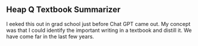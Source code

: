 ## Heap Q Textbook Summarizer
I eeked this out in grad school just before Chat GPT came out.  My concept was that I could identify the important writing in a textbook and distill it.  We have come far in the last few years.   
